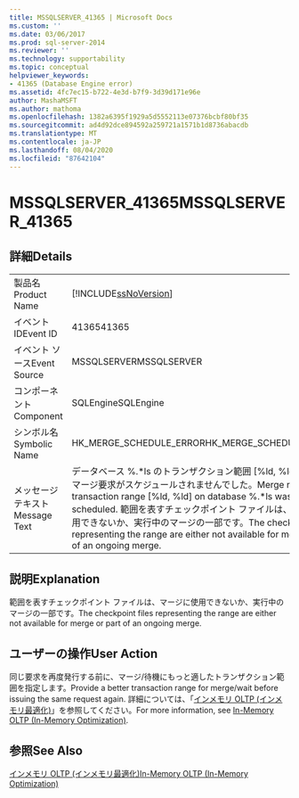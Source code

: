 ```yaml
---
title: MSSQLSERVER_41365 | Microsoft Docs
ms.custom: ''
ms.date: 03/06/2017
ms.prod: sql-server-2014
ms.reviewer: ''
ms.technology: supportability
ms.topic: conceptual
helpviewer_keywords:
- 41365 (Database Engine error)
ms.assetid: 4fc7ec15-b722-4e3d-b7f9-3d39d171e96e
author: MashaMSFT
ms.author: mathoma
ms.openlocfilehash: 1382a6395f1929a5d5552113e07376bcbf80bf35
ms.sourcegitcommit: ad4d92dce894592a259721a1571b1d8736abacdb
ms.translationtype: MT
ms.contentlocale: ja-JP
ms.lasthandoff: 08/04/2020
ms.locfileid: "87642104"
---
```

# <a name="mssqlserver_41365"></a><span data-ttu-id="2a02b-102">MSSQLSERVER_41365</span><span class="sxs-lookup"><span data-stu-id="2a02b-102">MSSQLSERVER_41365</span></span>
    
## <a name="details"></a><span data-ttu-id="2a02b-103">詳細</span><span class="sxs-lookup"><span data-stu-id="2a02b-103">Details</span></span>  
  
|||  
|-|-|  
|<span data-ttu-id="2a02b-104">製品名</span><span class="sxs-lookup"><span data-stu-id="2a02b-104">Product Name</span></span>|[!INCLUDE[ssNoVersion](../../includes/ssnoversion-md.md)]|  
|<span data-ttu-id="2a02b-105">イベント ID</span><span class="sxs-lookup"><span data-stu-id="2a02b-105">Event ID</span></span>|<span data-ttu-id="2a02b-106">41365</span><span class="sxs-lookup"><span data-stu-id="2a02b-106">41365</span></span>|  
|<span data-ttu-id="2a02b-107">イベント ソース</span><span class="sxs-lookup"><span data-stu-id="2a02b-107">Event Source</span></span>|<span data-ttu-id="2a02b-108">MSSQLSERVER</span><span class="sxs-lookup"><span data-stu-id="2a02b-108">MSSQLSERVER</span></span>|  
|<span data-ttu-id="2a02b-109">コンポーネント</span><span class="sxs-lookup"><span data-stu-id="2a02b-109">Component</span></span>|<span data-ttu-id="2a02b-110">SQLEngine</span><span class="sxs-lookup"><span data-stu-id="2a02b-110">SQLEngine</span></span>|  
|<span data-ttu-id="2a02b-111">シンボル名</span><span class="sxs-lookup"><span data-stu-id="2a02b-111">Symbolic Name</span></span>|<span data-ttu-id="2a02b-112">HK_MERGE_SCHEDULE_ERROR</span><span class="sxs-lookup"><span data-stu-id="2a02b-112">HK_MERGE_SCHEDULE_ERROR</span></span>|  
|<span data-ttu-id="2a02b-113">メッセージ テキスト</span><span class="sxs-lookup"><span data-stu-id="2a02b-113">Message Text</span></span>|<span data-ttu-id="2a02b-114">データベース %.\*ls のトランザクション範囲 [%ld, %ld] に対するマージ要求がスケジュールされませんでした。</span><span class="sxs-lookup"><span data-stu-id="2a02b-114">Merge request for transaction range [%ld, %ld] on database %.\*ls was not scheduled.</span></span> <span data-ttu-id="2a02b-115">範囲を表すチェックポイント ファイルは、マージに使用できないか、実行中のマージの一部です。</span><span class="sxs-lookup"><span data-stu-id="2a02b-115">The checkpoint files representing the range are either not available for merge or part of an ongoing merge.</span></span>|  
  
## <a name="explanation"></a><span data-ttu-id="2a02b-116">説明</span><span class="sxs-lookup"><span data-stu-id="2a02b-116">Explanation</span></span>  
 <span data-ttu-id="2a02b-117">範囲を表すチェックポイント ファイルは、マージに使用できないか、実行中のマージの一部です。</span><span class="sxs-lookup"><span data-stu-id="2a02b-117">The checkpoint files representing the range are either not available for merge or part of an ongoing merge.</span></span>  
  
## <a name="user-action"></a><span data-ttu-id="2a02b-118">ユーザーの操作</span><span class="sxs-lookup"><span data-stu-id="2a02b-118">User Action</span></span>  
 <span data-ttu-id="2a02b-119">同じ要求を再度発行する前に、マージ/待機にもっと適したトランザクション範囲を指定します。</span><span class="sxs-lookup"><span data-stu-id="2a02b-119">Provide a better transaction range for merge/wait before issuing the same request again.</span></span> <span data-ttu-id="2a02b-120">詳細については、「[インメモリ OLTP &#40;インメモリ最適化&#41;](../in-memory-oltp/in-memory-oltp-in-memory-optimization.md)」を参照してください。</span><span class="sxs-lookup"><span data-stu-id="2a02b-120">For more information, see [In-Memory OLTP &#40;In-Memory Optimization&#41;](../in-memory-oltp/in-memory-oltp-in-memory-optimization.md).</span></span>  
  
## <a name="see-also"></a><span data-ttu-id="2a02b-121">参照</span><span class="sxs-lookup"><span data-stu-id="2a02b-121">See Also</span></span>  
 [<span data-ttu-id="2a02b-122">インメモリ OLTP &#40;インメモリ最適化&#41;</span><span class="sxs-lookup"><span data-stu-id="2a02b-122">In-Memory OLTP &#40;In-Memory Optimization&#41;</span></span>](../in-memory-oltp/in-memory-oltp-in-memory-optimization.md)  
  
  
